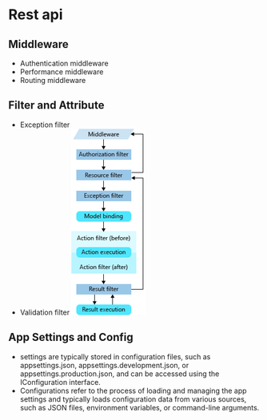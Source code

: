 # Rest api

## Middleware

- Authentication middleware
- Performance middleware
- Routing middleware

## Filter and Attribute

- Exception filter
- Validation filter
![The request is processed through Authorization Filters, Resource Filters, Model Binding, Action Filters, Action Execution and Action Result Conversion, Exception Filters, Result Filters, and Result Execution. On the way out, the request is only processed by Result Filters and Resource Filters before becoming a response sent to the client.](README.assets/filter-pipeline-2.pngview=aspnetcore-7.png)

## App Settings and Config

- settings are typically stored in configuration files, such as appsettings.json, appsettings.development.json, or appsettings.production.json, and can be accessed using the IConfiguration interface.
- Configurations refer to the process of loading and managing the app settings and typically loads configuration data from various sources, such as JSON files, environment variables, or command-line arguments.